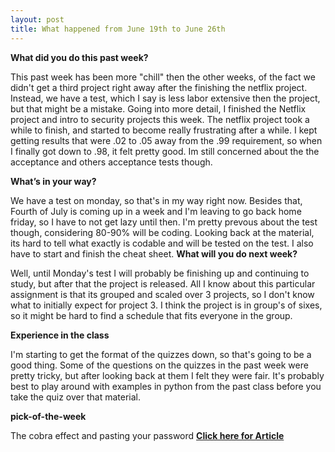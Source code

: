 ```yaml
---
layout: post
title: What happened from June 19th to June 26th
---
```



**What did you do this past week?**

This past week has been more "chill" then the other weeks, of the fact we didn't get a third project right away after the finishing the netflix project. Instead, we have a test, which I say is less labor extensive then the project, but that might be a mistake. Going into more detail, I finished the Netflix project
and intro to security projects this week. The netflix project took a while to finish, and started to become really frustrating after a while. I kept getting results that were .02 to .05 away from the .99 requirement, so when I finally got down to .98, it felt pretty good. Im still concerned about the the acceptance and others acceptance tests though.

**What’s in your way?**

We have a test on monday, so that's in my way right now. Besides that, Fourth of July is coming up in a week and I'm leaving to go back home friday, so I have to not get lazy until then. I'm pretty prevous about the test though, considering 80-90% will be coding. Looking back at the material, its hard to tell what exactly is codable and will be tested on the test.
I also have to start and finish the cheat sheet. 
**What will you do next week?**

Well, until Monday's test I will probably be finishing up and continuing to study, but after that the project is released. All I know about this particular assignment is that its grouped and scaled over 3 projects, so I don't know what to initially expect for project 3.
I think the project is in group's of sixes, so it might be hard to find a schedule that fits everyone in the group.

**Experience in the class**

I'm starting to get the format of the quizzes down, so that's going to be a good thing. Some of the questions on the quizzes in the past week were pretty tricky, but after looking back at them I felt they were fair. It's probably best to play around with examples in python from the past class before you take the quiz over that material.


**pick-of-the-week**

The cobra effect and pasting your password
 **[Click here for Article](https://www.troyhunt.com/the-cobra-effect-that-is-disabling/)**


